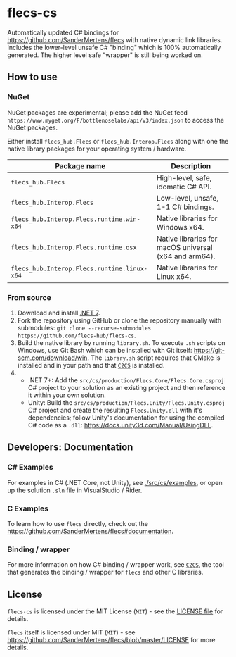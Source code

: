 # flecs-cs

Automatically updated C# bindings for https://github.com/SanderMertens/flecs with native dynamic link libraries. Includes the lower-level unsafe C# "binding" which is 100% automatically generated. The higher level safe "wrapper" is still being worked on.

## How to use

### NuGet

NuGet packages are experimental; please add the NuGet feed `https://www.myget.org/F/bottlenoselabs/api/v3/index.json` to access the NuGet packages.

Either install `flecs_hub.Flecs` or `flecs_hub.Interop.Flecs` along with one the native library packages for your operating system / hardware.

|Package name|Description|
|-|-|
|`flecs_hub.Flecs`|High-level, safe, idomatic C# API.|
|`flecs_hub.Interop.Flecs`|Low-level, unsafe, 1-1 C# bindings.|
|`flecs_hub.Interop.Flecs.runtime.win-x64`|Native libraries for Windows x64.|
|`flecs_hub.Interop.Flecs.runtime.osx`|Native libraries for macOS universal (x64 and arm64).|
|`flecs_hub.Interop.Flecs.runtime.linux-x64`|Native libraries for Linux x64.|

### From source

1. Download and install [.NET 7](https://dotnet.microsoft.com/download).
2. Fork the repository using GitHub or clone the repository manually with submodules: `git clone --recurse-submodules https://github.com/flecs-hub/flecs-cs`.
3. Build the native library by running `library.sh`. To execute `.sh` scripts on Windows, use Git Bash which can be installed with Git itself: https://git-scm.com/download/win. The `library.sh` script requires that CMake is installed and in your path and that [`C2CS`](https://github.com/bottlenoselabs/c2cs) is installed.
4. 
   - .NET 7+: Add the `src/cs/production/Flecs.Core/Flecs.Core.csproj` C# project to your solution as an existing project and then reference it within your own solution.
   - Unity: Build the `src/cs/production/Flecs.Unity/Flecs.Unity.csproj` C# project and create the resulting `Flecs.Unity.dll` with it's dependencies; follow Unity's documentation for using the compiled C# code as a `.dll`: https://docs.unity3d.com/Manual/UsingDLL.

## Developers: Documentation

### C# Examples

For examples in C# (.NET Core, not Unity), see [./src/cs/examples](https://github.com/flecs-hub/flecs-cs/tree/main/src/cs/examples), or open up the solution `.sln` file in VisualStudio / Rider.

### C Examples

To learn how to use `flecs` directly, check out the https://github.com/SanderMertens/flecs#documentation.

### Binding / wrapper

For more information on how C# binding / wrapper work, see [`C2CS`](https://github.com/lithiumtoast/c2cs), the tool that generates the binding / wrapper for `flecs` and other C libraries.

## License

`flecs-cs` is licensed under the MIT License (`MIT`) - see the [LICENSE file](LICENSE) for details.

`flecs` itself is licensed under MIT (`MIT`) - see https://github.com/SanderMertens/flecs/blob/master/LICENSE for more details.
